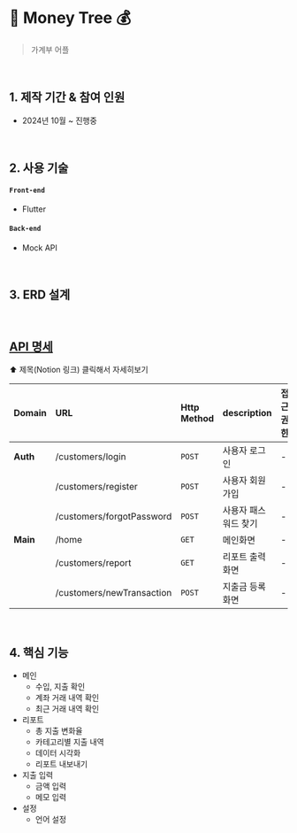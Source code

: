 # 👋 Money Tree 💰
> 가계부 어플


<br>

## 1. 제작 기간 & 참여 인원
- 2024년 10월 ~ 진행중

<br>

## 2. 사용 기술
#### `Front-end`
  - Flutter

#### `Back-end`
  - Mock API

<br>

## 3. ERD 설계


<br>


## [API 명세]([https://www.notion.so/API-1290ca3231cc8099a5a3c89e15353361](https://flying-condor-6be.notion.site/API-1290ca3231cc8099a5a3c89e15353361)) 
⬆️ 제목(Notion 링크) 클릭해서 자세히보기

| Domain      | URL                                                                        | Http Method                 | description       | 접근 권한 |
|:------------|:---------------------------------------------------------------------------|:----------------------------|:------------------|:------|
| **Auth**    | /customers/login                                                           | `POST`                      | 사용자 로그인      | -     |
|             | /customers/register                                                        | `POST`                      | 사용자 회원가입    | -     |
|             | /customers/forgotPassword                                                  | `POST`                      | 사용자 패스워드 찾기       | -     |
| **Main**    | /home                                                                      | `GET`                       | 메인화면           | -     |
|             | /customers/report                                                          | `GET`                       | 리포트 출력 화면      | -     |
|             | /customers/newTransaction                                                  | `POST`                       | 지출금 등록 화면      | -     |


<br>

## 4. 핵심 기능

- 메인
  - 수입, 지출 확인
  - 계좌 거래 내역 확인
  - 최근 거래 내역 확인
- 리포트
  - 총 지출 변화율
  - 카테고리별 지출 내역
  - 데이터 시각화
  - 리포트 내보내기
- 지출 입력
  - 금액 입력
  - 메모 입력
- 설정
  - 언어 설정  
